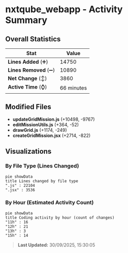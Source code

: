 # nxtqube_webapp - Activity Summary 

## Overall Statistics

| Stat                   | Value                                                             |
| ---------------------- | ----------------------------------------------------------------- |
| **Lines Added** (➕)   | 14750                                          |
| **Lines Removed** (➖) | 10890                                        |
| **Net Change** (↕)    | 3860                |
| **Active Time** (⌚)   | 66 minutes |


## Modified Files
- **updateGridMission.js** (+10498, -9767)
- **editMissionUtils.js** (+364, -52)
- **drawGrid.js** (+1174, -249)
- **createGridMission.jsx** (+2714, -822)

## Visualizations

### By File Type (Lines Changed)

```mermaid
pie showData
title Lines changed by file type
".js" : 22104
".jsx" : 3536
```

### By Hour (Estimated Activity Count)

```mermaid
pie showData
title Coding activity by hour (count of changes)
"11h" : 16
"12h" : 21
"13h" : 3
"15h" : 14
```


> **Last Updated:** 30/09/2025, 15:30:05